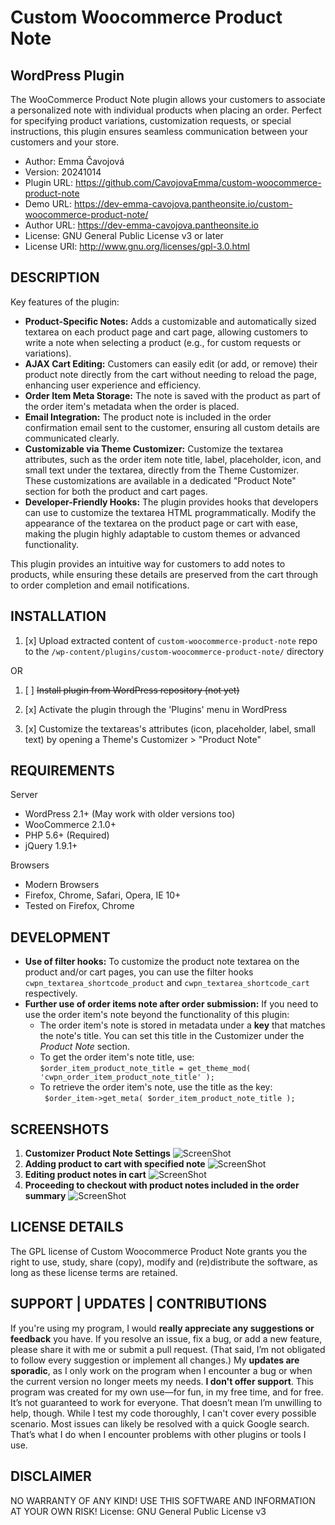# Custom Woocommerce Product Note
## WordPress Plugin
The WooCommerce Product Note plugin allows your customers to associate a personalized note with individual products 
when placing an order. Perfect for specifying product variations, customization requests, or special instructions, 
this plugin ensures seamless communication between your customers and your store.

- Author: Emma Čavojová
- Version: 20241014
- Plugin URL: https://github.com/CavojovaEmma/custom-woocommerce-product-note
- Demo URL: https://dev-emma-cavojova.pantheonsite.io/custom-woocommerce-product-note/
- Author URL: https://dev-emma-cavojova.pantheonsite.io
- License: GNU General Public License v3 or later
- License URI: http://www.gnu.org/licenses/gpl-3.0.html

DESCRIPTION
-----------

Key features of the plugin:
* **Product-Specific Notes:** Adds a customizable and automatically sized textarea on each product page and cart page, 
allowing customers to write a note when selecting a product (e.g., for custom requests or variations).
* **AJAX Cart Editing:** Customers can easily edit (or add, or remove) their product note directly from the cart without needing to reload
the page, enhancing user experience and efficiency.
* **Order Item Meta Storage:** The note is saved with the product as part of the order item's metadata when the order is placed.
* **Email Integration:** The product note is included in the order confirmation email sent to the customer,
ensuring all custom details are communicated clearly.
* **Customizable via Theme Customizer:** Customize the textarea attributes, such as the order item note title, label, placeholder, icon, 
and small text under the textarea, directly from the Theme Customizer. These customizations are available in 
a dedicated "Product Note" section for both the product and cart pages.
* **Developer-Friendly Hooks:** The plugin provides hooks that developers can use to customize the textarea HTML programmatically.
Modify the appearance of the textarea on the product page or cart with ease, making the plugin highly adaptable to custom themes or
advanced functionality.

This plugin provides an intuitive way for customers to add notes to products, while ensuring these details
are preserved from the cart through to order completion and email notifications.


INSTALLATION
------------

1. [x] Upload extracted content of `custom-woocommerce-product-note` repo to the `/wp-content/plugins/custom-woocommerce-product-note/` directory

OR

1. [ ] ~~Install plugin from WordPress repository (not yet)~~

2. [x] Activate the plugin through the 'Plugins' menu in WordPress
3. [x] Customize the textareas's attributes (icon, placeholder, label, small text) by opening a Theme's Customizer > "Product Note"

REQUIREMENTS
------------

Server

* WordPress 2.1+ (May work with older versions too)
* WooCommerce 2.1.0+
* PHP 5.6+ (Required)
* jQuery 1.9.1+ 

Browsers

* Modern Browsers
* Firefox, Chrome, Safari, Opera, IE 10+
* Tested on Firefox, Chrome

DEVELOPMENT
---
* **Use of filter hooks:** To customize the product note textarea on the product and/or cart pages, you can use the filter hooks 
`cwpn_textarea_shortcode_product` and `cwpn_textarea_shortcode_cart` respectively.
* **Further use of order items note after order submission:** 
If you need to use the order item's note beyond the functionality of this plugin:
   * The order item's note is stored in metadata under a **key** that matches the note's title. You can set this title in the Customizer under the *Product Note* section.
   * To get the order item's note title, use:<br>
     `$order_item_product_note_title = get_theme_mod( 'cwpn_order_item_product_note_title' );`<br>
   * To retrieve the order item's note, use the title as the key:<br>
   ` $order_item->get_meta( $order_item_product_note_title );`

SCREENSHOTS
---
1. **Customizer Product Note Settings**
![ScreenShot](https://dev-emma-cavojova.pantheonsite.io/wp-content/uploads/2024/10/photo_2024-10-15_15-28-41.jpg "Product Note Customizer Settings")
2. **Adding product to cart with specified note**
![ScreenShot](https://dev-emma-cavojova.pantheonsite.io/wp-content/uploads/2024/10/photo_2024-10-15_15-23-40.jpg "Adding product to cart with specified note")
3. **Editing product notes in cart**
![ScreenShot](https://dev-emma-cavojova.pantheonsite.io/wp-content/uploads/2024/10/photo_2024-10-15_15-23-43.jpg "Editing product notes in cart")
4. **Proceeding to checkout with product notes included in the order summary**
![ScreenShot](https://dev-emma-cavojova.pantheonsite.io/wp-content/uploads/2024/10/photo_2024-10-15_15-23-45.jpg "Order summary")

  

LICENSE DETAILS
---------------
The GPL license of Custom Woocommerce Product Note grants you the right to use, study, share (copy), modify and (re)distribute the software, as long as these license terms are retained.

SUPPORT | UPDATES | CONTRIBUTIONS
-----------------------------

If you're using my program, I would **really appreciate any suggestions or feedback** you have. If you resolve an issue, fix a bug, or add a new feature, please share it with me or submit a pull request. (That said, I’m not obligated to follow every suggestion or implement all changes.)
My **updates are sporadic**, as I only work on the program when I encounter a bug or when the current version no longer meets my needs.
**I don't offer support**. This program was created for my own use—for fun, in my free time, and for free. It’s not guaranteed to work for everyone. That doesn’t mean I’m unwilling to help, though.
While I test my code thoroughly, I can't cover every possible scenario. Most issues can likely be resolved with a quick Google search. That’s what I do when I encounter problems with other plugins or tools I use.


DISCLAIMER
---------

NO WARRANTY OF ANY KIND! USE THIS SOFTWARE AND INFORMATION AT YOUR OWN RISK!
License: GNU General Public License v3